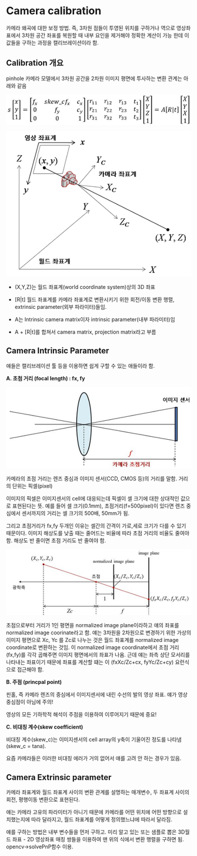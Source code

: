 # Camera calibration

카메라 왜곡에 대한 보정 방법. 즉, 3차원 점들이 투영된 위치를 구하거나 역으로 영상좌표에서 3차원 공간 좌표를 복원할 때 내부 요인을 제거해야 정확한 계산이 가능 한데 이 값들을 구하는 과정을 캘리브레이션이라 함. 

## Calibration 개요

pinhole 카메라 모델에서 3차원 공간을 2차원 이미지 평면에 투사하는 변환 관계는 아래와 같음

![](calibration1.JPG)

![](calibration2.png)

- (X,Y,Z)는 월드 좌표계(world coordinate system)상의 3D 좌표

- [R|t] 월드 좌표계를 카메라 좌표계로 변환시키기 위한 회전/이동 변환 행렬, extrinsic parameter(외부 파라미터)들임.

- A는 Intrinsic camera matrix이자 intrinsic parameter(내부 파라미터)임

- A + [R|t]를 합쳐서 camera matrix, projection matrix라고 부름



## Camera Intrinsic Parameter

얘들은 캘리브레이션 툴 등을 이용하면 쉽게 구할 수 있는 애들이라 함.

**A. 초첨 거리 (focal length) : fx, fy**

![](calibration3.JPG)

카메라의 초점 거리는 렌즈 중심과 이미지 센서(CCD, CMOS 등)의 거리를 말함. 거리의 단위는 픽셀(pixel)

이미지의 픽셀은 이미지센서의 cell에 대응되는데 픽셀이 셀 크기에 대한 상대적인 값으로 표현된다는 뜻. 예를 들어 셀 크기(0.1mm), 초점거리(f=500pixel)이 있다면 렌즈 중심에서 센서까지의 거리는 셀 크기의 500배, 50mm가 됨.

그리고 초점거리가 fx,fy 두개인 이유는 셀간의 간격이 가로,세로 크기가 다를 수 있기 때문이다. 이미지 해상도를 낮출 때는 줄어드는 비율에 따라 초점 거리의 비율도 줄여야 함. 해상도 반 줄이면 초점 거리도 반 줄여야 함.

![](calibration4.JPG)

초점으로부터 거리가 1인 평면을 normalized image plane이라하고 얘의 좌표를 normalized image coorinate라고 함. 얘는 3차원을 2차원으로 변경하기 위한 가상의 이미지 평면으로 Xc, Yc 를 Zc로 나누는 것은 월드 좌표계를 normalized image coordinate로 변환하는 것임. 이 normalized image coordinate에서 초점 거리(fx,fy)를 각각 곱해주면 이미지 평면에서의 좌표가 나옴. 근데 얘는 좌측 상단 모서리를 나타내는 좌표이기 때문에 좌표를 계산할 떄는 이 (fxXc/Zc+cx, fyYc/Zc+cy) 요런식으로 접근해야 함.



**B. 주점 (princpal point)**

핀홀, 즉 카메라 렌즈의 중심에서 이미지센서에 내린 수선의 발의 영상 좌표. 얘가 영상 중심점이 아님에 주의!

영상의 모든 기하학적 해석이 주점을 이용하여 이루어지기 때문에 중요!



**C. 비대칭 계수(skew coefficient)**

비대칭 계수(skew_c)는 이미지센서의 cell array의 y축이 기울어진 정도를 나타냄(skew_c = tana).

요즘 카메라들은 이러한 비대칭 에러가 거의 없어서 얘를 고려 안 하는 경우가 있음.



## Camera Extrinsic parameter

카메라 좌표계와 월드 좌표계 사이의 변환 관계를 설명하는 매개변수, 두 좌표계 사이의 회전, 평행이동 변환으로 표현된다.

얘는 카메라 고유의 파라미터가 아니기 때문에 카메라를 어떤 위치에 어떤 방향으로 설치했는지에 따라 달라지고, 월드 좌표계를 어떻게 정의했느냐에 따라서 달라짐.

얘를 구하는 방법은 내부 변수들을 먼저 구하고. 미리 알고 있는 또는 샘플로 뽑은 3D월드 좌표 - 2D 영상좌표 매칭 쌍들을 이용하여 맨 위의 식에서 변환 행렬을 구하면 됨. opencv->solvePnP함수 이용.
